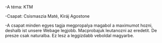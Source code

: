 -A téma: KTM

-Csapat: Csismaszia Maté, Kiráj Agostone

-A csapat minden egyes tagja megpropalya magabol a maximumot hozni, deshalb ist unsere Webage legjobb. Macprobajuk leutanozni az eredetit. De presze csak naturalba. Ez lesz a leggizdabb veboldal magyarbe.
